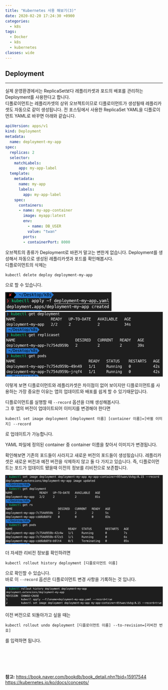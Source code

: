 ```yaml
---
title: "Kubernetes 사용 해보기(3)"
date: 2020-02-20 17:24:30 +0900
categories:
  - k8s
tags:
  - Docker
  - k8s
  - kubernetes
classes: wide
---
```


## Deployment
- - -
실제 운영환경에서는 ReplicaSet보다 레플리카셋과 포드의 배포를 관리하는 Deployment를 사용한다고 합니다.   
디폴로이먼트는 레플리카셋의 상위 오브젝트이므로 디플로이먼트가 생성될때 레플리카셋도 자동으로 같이 생성됩니다.
전 포스팅에서 사용한 ReplicaSet YAML을 디플로이먼트 YAML로 바꾸면 아래와 같습니다.   

```yaml
apiVersion: apps/v1
kind: Deployment
metadata: 
  name: deployment-my-app
spec:
  replicas: 2
  selector:
    matchLabels:
      app: my-app-label
  template:
    metadata:
      name: my-app
      labels:
        app: my-app-label
    spec:
      containers:
      - name: my-app-container
        image: myapp:latest
        env:
          - name: DB_USER
          value: "twan"
        ports:
        - containerPort: 8000
```

오브젝트의 종류가 Deployment로 바뀐거 말고는 변한게 없습니다.
Deployment를 생성해서 자동으로 생성된 레플리카셋과 포드를 확인해봅시다.   
디플로이먼트의 삭제는
```shell
kubectl delete deploy deployment-my-app
```
으로 할 수 있습니다.   

![](/assets/images/k8s_start/03-01.png)   
![](/assets/images/k8s_start/03-02.png)   
  
이렇게 보면 디플로이먼트와 레플리카셋은 차이점이 없어 보이지만 디플로이먼트를 사용하는 가장 중요한 이유는 앱의 업데이트와 배포를 쉽게 할 수 있기때문입니다.   

디플로이먼트를 실행할 때 `--record` 옵션을 더해 생성해봅시다.   
그 후 앱의 버전이 업데이트되어 이미지를 변경해야 한다면
```shell
kubectl set image deployment [deployment 이름] [container 이름]=[바뀔 이미지] --record
```
로 업데이트가 가능합니다.  

YAML 파일에 정의된 container 중 container 이름을 찾아서 이미지가 변경됩니다.   

확인해보면 기존의 포드들이 사라지고 새로운 버전의 포드들이 생성됬습니다.
레플리카셋은 새로운 버전과 예전 버전을 삭제하지 않고 둘 다 가지고 있습니다. 즉, 디플로이먼트는 포드가 업데이트 됐을때 이전의 정보를 리비전으로 보존합니다.   

![](/assets/images/k8s_start/03-03.png)   

더 자세한 리비전 정보를 확인하려면
```shell
kubectl rollout history deployment [디플로이먼트 이름]
```
으로 확인할 수 있습니다.   
바로 이 `--record` 옵션은 디플로이먼트 변경 사항을 기록하는 것 입니다.   

![](/assets/images/k8s_start/03-04.png)  

이전 버전으로 되돌아가고 싶을 때는
```shell
kubectl rollout undo deployment [디플로이먼트 이름] --to-revision=[리비전 번호]
```
를 입력하면 됩니다.

<br/>
<br/>
<br/>
<br/>

**참고:**
https://book.naver.com/bookdb/book_detail.nhn?bid=15917544
https://kubernetes.io/ko/docs/concepts/